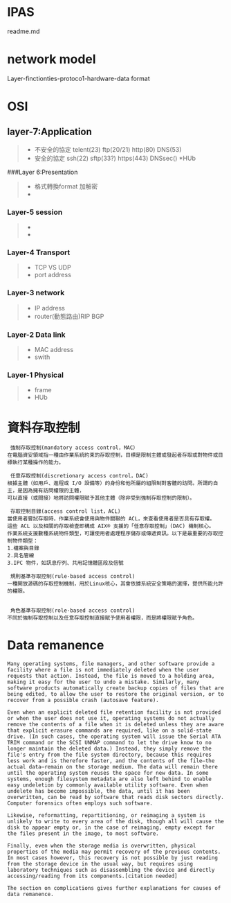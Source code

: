 # IPAS
readme.md

# network model

Layer-finctionties-protoco1-hardware-data format

# OSI

## layer-7:Application
>* 不安全的協定 telent(23) ftp(20/21) http(80) DNS(53)
>* 安全的協定 ssh(22) sftp(33?) https(443) DNSsec()
>*HUb


###Layer 6:Presentation
>* 格式轉換format 加解密
>*



### Layer-5 session
>*
>*

### Layer-4 Transport
>* TCP VS UDP
>* port address
### Layer-3 network
>* IP address
>* router(動態路由)RIP BGP
### Layer-2 Data link
>* MAC address
>* swith
### Layer-1 Physical
>* frame
>* HUb


# 資料存取控制
```
 強制存取控制(mandatory access control，MAC）
在電腦資安領域指一種由作業系統約束的存取控制，目標是限制主體或發起者存取或對物件或目標執行某種操作的能力。

 任意存取控制(discretionary access control，DAC)
根據主體（如用戶、進程或 I/O 設備等）的身份和他所屬的組限制對客體的訪問。所謂的自主，是因為擁有訪問權限的主體，
可以直接（或間接）地將訪問權限賦予其他主體（除非受到強制存取控制的限制）。

 存取控制目錄(access control list，ACL)
當使用者嘗試存取時，作業系統會使用與物件關聯的 ACL，來查看使用者是否具有存取權。
這些 ACL 以及相關的存取檢查即構成 AIX® 支援的「任意存取控制」(DAC) 機制核心。
作業系統支援數種系統物件類型，可讓使用者處理程序儲存或傳遞資訊。以下是最重要的存取控制物件類型：
1.檔案與目錄
2.具名管線
3.IPC 物件，如訊息佇列、共用記憶體區段及信號

 規則基準存取控制(rule-based access control)
一種開放源碼的存取控制機制，用於Linux核心，其會依據系統安全策略的選擇，提供所能允許的權限。


 角色基準存取控制(role-based access control)
不同於強制存取控制以及任意存取控制直接賦予使用者權限，而是將權限賦予角色。
```
# Data remanence
```
Many operating systems, file managers, and other software provide a facility where a file is not immediately deleted when the user requests that action. Instead, the file is moved to a holding area, making it easy for the user to undo a mistake. Similarly, many software products automatically create backup copies of files that are being edited, to allow the user to restore the original version, or to recover from a possible crash (autosave feature).

Even when an explicit deleted file retention facility is not provided or when the user does not use it, operating systems do not actually remove the contents of a file when it is deleted unless they are aware that explicit erasure commands are required, like on a solid-state drive. (In such cases, the operating system will issue the Serial ATA TRIM command or the SCSI UNMAP command to let the drive know to no longer maintain the deleted data.) Instead, they simply remove the file's entry from the file system directory, because this requires less work and is therefore faster, and the contents of the file—the actual data—remain on the storage medium. The data will remain there until the operating system reuses the space for new data. In some systems, enough filesystem metadata are also left behind to enable easy undeletion by commonly available utility software. Even when undelete has become impossible, the data, until it has been overwritten, can be read by software that reads disk sectors directly. Computer forensics often employs such software.

Likewise, reformatting, repartitioning, or reimaging a system is unlikely to write to every area of the disk, though all will cause the disk to appear empty or, in the case of reimaging, empty except for the files present in the image, to most software.

Finally, even when the storage media is overwritten, physical properties of the media may permit recovery of the previous contents. In most cases however, this recovery is not possible by just reading from the storage device in the usual way, but requires using laboratory techniques such as disassembling the device and directly accessing/reading from its components.[citation needed]

The section on complications gives further explanations for causes of data remanence.
```
```
```
